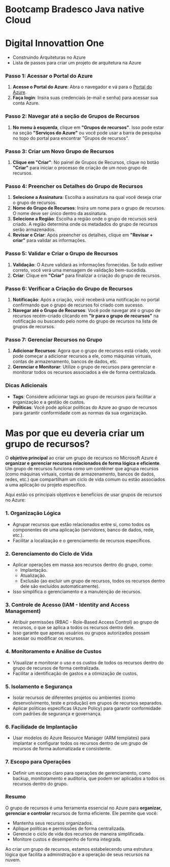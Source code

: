 # Bootcamp Bradesco Java native Cloud
# Digital Innovattion One

- Construindo Arquiteturas no Azure
- Lista de passos para criar um projeto de arquitetura na Azure

### Passo 1: Acessar o Portal do Azure
1. **Acesse o Portal do Azure**: Abra o navegador e vá para o [Portal do Azure](https://portal.azure.com/).
2. **Faça login**: Insira suas credenciais (e-mail e senha) para acessar sua conta Azure.

### Passo 2: Navegar até a seção de Grupos de Recursos
1. **No menu à esquerda**, clique em **"Grupos de recursos"**. Isso pode estar na seção **"Serviços do Azure"** ou você pode usar a barra de pesquisa no topo do portal para encontrar "Grupos de recursos".

### Passo 3: Criar um Novo Grupo de Recursos
1. **Clique em "Criar"**: No painel de Grupos de Recursos, clique no botão **"Criar"** para iniciar o processo de criação de um novo grupo de recursos.

### Passo 4: Preencher os Detalhes do Grupo de Recursos
1. **Selecione a Assinatura**: Escolha a assinatura na qual você deseja criar o grupo de recursos.
2. **Nome do Grupo de Recursos**: Insira um nome para o grupo de recursos. O nome deve ser único dentro da assinatura.
3. **Selecione a Região**: Escolha a região onde o grupo de recursos será criado. A região determina onde os metadados do grupo de recursos serão armazenados.
4. **Revisar e Criar**: Após preencher os detalhes, clique em **"Revisar + criar"** para validar as informações.

### Passo 5: Validar e Criar o Grupo de Recursos
1. **Validação**: O Azure validará as informações fornecidas. Se tudo estiver correto, você verá uma mensagem de validação bem-sucedida.
2. **Criar**: Clique em **"Criar"** para finalizar a criação do grupo de recursos.

### Passo 6: Verificar a Criação do Grupo de Recursos
1. **Notificação**: Após a criação, você receberá uma notificação no portal confirmando que o grupo de recursos foi criado com sucesso.
2. **Navegar até o Grupo de Recursos**: Você pode navegar até o grupo de recursos recém-criado clicando em **"Ir para o grupo de recursos"** na notificação ou buscando pelo nome do grupo de recursos na lista de grupos de recursos.

### Passo 7: Gerenciar Recursos no Grupo
1. **Adicionar Recursos**: Agora que o grupo de recursos está criado, você pode começar a adicionar recursos a ele, como máquinas virtuais, contas de armazenamento, bancos de dados, etc.
2. **Gerenciar e Monitorar**: Utilize o grupo de recursos para gerenciar e monitorar todos os recursos associados a ele de forma centralizada.

### Dicas Adicionais
- **Tags**: Considere adicionar tags ao grupo de recursos para facilitar a organização e a gestão de custos.
- **Políticas**: Você pode aplicar políticas do Azure ao grupo de recursos para garantir conformidade com as normas da sua organização.
  
# Mas por que eu deveria criar um grupo de recursos?

O **objetivo principal** ao criar um grupo de recursos no Microsoft Azure é **organizar e gerenciar recursos relacionados de forma lógica e eficiente**. Um grupo de recursos funciona como um contêiner que agrupa recursos (como máquinas virtuais, contas de armazenamento, bancos de dados, redes, etc.) que compartilham um ciclo de vida comum ou estão associados a uma aplicação ou projeto específico.

Aqui estão os principais objetivos e benefícios de usar grupos de recursos no Azure:

### 1. **Organização Lógica**
   - Agrupar recursos que estão relacionados entre si, como todos os componentes de uma aplicação (servidores, banco de dados, rede, etc.).
   - Facilitar a localização e o gerenciamento de recursos específicos.

### 2. **Gerenciamento do Ciclo de Vida**
   - Aplicar operações em massa aos recursos dentro do grupo, como:
     - Implantação.
     - Atualização.
     - Exclusão (ao excluir um grupo de recursos, todos os recursos dentro dele são excluídos automaticamente).
   - Isso simplifica o gerenciamento e a manutenção de recursos.

### 3. **Controle de Acesso (IAM - Identity and Access Management)**
   - Atribuir permissões (RBAC - Role-Based Access Control) ao grupo de recursos, o que se aplica a todos os recursos dentro dele.
   - Isso garante que apenas usuários ou grupos autorizados possam acessar ou modificar os recursos.

### 4. **Monitoramento e Análise de Custos**
   - Visualizar e monitorar o uso e os custos de todos os recursos dentro do grupo de recursos de forma centralizada.
   - Facilitar a identificação de gastos e a otimização de custos.

### 5. **Isolamento e Segurança**
   - Isolar recursos de diferentes projetos ou ambientes (como desenvolvimento, teste e produção) em grupos de recursos separados.
   - Aplicar políticas específicas (Azure Policy) para garantir conformidade com padrões de segurança e governança.

### 6. **Facilidade de Implantação**
   - Usar modelos do Azure Resource Manager (ARM templates) para implantar e configurar todos os recursos dentro de um grupo de recursos de forma automatizada e consistente.

### 7. **Escopo para Operações**
   - Definir um escopo claro para operações de gerenciamento, como backup, monitoramento e auditoria, que podem ser aplicados a todos os recursos dentro do grupo.

### Resumo
O grupo de recursos é uma ferramenta essencial no Azure para **organizar, gerenciar e controlar** recursos de forma eficiente. Ele permite que você:
- Mantenha seus recursos organizados.
- Aplique políticas e permissões de forma centralizada.
- Gerencie o ciclo de vida dos recursos de maneira simplificada.
- Monitore custos e desempenho de forma integrada.

Ao criar um grupo de recursos, estamos estabelecendo uma estrutura lógica que facilita a administração e a operação de seus recursos na nuvem.
